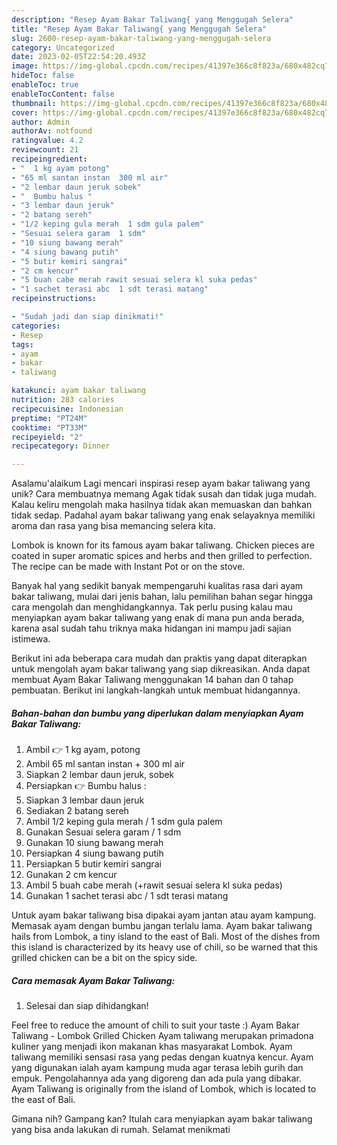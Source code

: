 ```yaml
---
description: "Resep Ayam Bakar Taliwang{ yang Menggugah Selera"
title: "Resep Ayam Bakar Taliwang{ yang Menggugah Selera"
slug: 2600-resep-ayam-bakar-taliwang-yang-menggugah-selera
category: Uncategorized
date: 2023-02-05T22:54:20.493Z
image: https://img-global.cpcdn.com/recipes/41397e366c8f823a/680x482cq70/ayam-bakar-taliwang-foto-resep-utama.jpg
hideToc: false
enableToc: true
enableTocContent: false
thumbnail: https://img-global.cpcdn.com/recipes/41397e366c8f823a/680x482cq70/ayam-bakar-taliwang-foto-resep-utama.jpg
cover: https://img-global.cpcdn.com/recipes/41397e366c8f823a/680x482cq70/ayam-bakar-taliwang-foto-resep-utama.jpg
author: Admin
authorAv: notfound
ratingvalue: 4.2
reviewcount: 21
recipeingredient:
- "  1 kg ayam potong"
- "65 ml santan instan  300 ml air"
- "2 lembar daun jeruk sobek"
- "  Bumbu halus "
- "3 lembar daun jeruk"
- "2 batang sereh"
- "1/2 keping gula merah  1 sdm gula palem"
- "Sesuai selera garam  1 sdm"
- "10 siung bawang merah"
- "4 siung bawang putih"
- "5 butir kemiri sangrai"
- "2 cm kencur"
- "5 buah cabe merah rawit sesuai selera kl suka pedas"
- "1 sachet terasi abc  1 sdt terasi matang"
recipeinstructions:

- "Sudah jadi dan siap dinikmati!"
categories:
- Resep
tags:
- ayam
- bakar
- taliwang

katakunci: ayam bakar taliwang 
nutrition: 283 calories
recipecuisine: Indonesian
preptime: "PT24M"
cooktime: "PT33M"
recipeyield: "2"
recipecategory: Dinner

---
```



Asalamu'alaikum Lagi mencari inspirasi resep ayam bakar taliwang yang unik? Cara membuatnya memang Agak tidak susah dan tidak juga mudah. Kalau keliru mengolah maka hasilnya tidak akan memuaskan dan bahkan tidak sedap. Padahal ayam bakar taliwang yang enak selayaknya memiliki aroma dan rasa yang bisa memancing selera kita.


Lombok is known for its famous ayam bakar taliwang. Chicken pieces are coated in super aromatic spices and herbs and then grilled to perfection. The recipe can be made with Instant Pot or on the stove.

Banyak hal yang sedikit banyak mempengaruhi kualitas rasa dari ayam bakar taliwang, mulai dari jenis bahan, lalu pemilihan bahan segar hingga cara mengolah dan menghidangkannya. Tak perlu pusing kalau mau menyiapkan ayam bakar taliwang yang enak di mana pun anda berada, karena asal sudah tahu triknya maka hidangan ini mampu jadi sajian istimewa.


Berikut ini ada beberapa cara mudah dan praktis yang dapat diterapkan untuk mengolah ayam bakar taliwang yang siap dikreasikan. Anda dapat membuat Ayam Bakar Taliwang menggunakan 14 bahan dan 0 tahap pembuatan. Berikut ini langkah-langkah untuk membuat hidangannya.

<!--inarticleads1-->

##### Bahan-bahan dan bumbu yang diperlukan dalam menyiapkan Ayam Bakar Taliwang:

1. Ambil  👉 1 kg ayam, potong
1. Ambil 65 ml santan instan + 300 ml air
1. Siapkan 2 lembar daun jeruk, sobek
1. Persiapkan  👉 Bumbu halus :
1. Siapkan 3 lembar daun jeruk
1. Sediakan 2 batang sereh
1. Ambil 1/2 keping gula merah / 1 sdm gula palem
1. Gunakan Sesuai selera garam / 1 sdm
1. Gunakan 10 siung bawang merah
1. Persiapkan 4 siung bawang putih
1. Persiapkan 5 butir kemiri sangrai
1. Gunakan 2 cm kencur
1. Ambil 5 buah cabe merah (+rawit sesuai selera kl suka pedas)
1. Gunakan 1 sachet terasi abc / 1 sdt terasi matang


Untuk ayam bakar taliwang bisa dipakai ayam jantan atau ayam kampung. Memasak ayam dengan bumbu jangan terlalu lama. Ayam bakar taliwang hails from Lombok, a tiny island to the east of Bali. Most of the dishes from this island is characterized by its heavy use of chili, so be warned that this grilled chicken can be a bit on the spicy side. 

<!--inarticleads2-->

##### Cara memasak Ayam Bakar Taliwang:


1. Selesai dan siap dihidangkan!

Feel free to reduce the amount of chili to suit your taste :) Ayam Bakar Taliwang - Lombok Grilled Chicken Ayam taliwang merupakan primadona kuliner yang menjadi ikon makanan khas masyarakat Lombok. Ayam taliwang memiliki sensasi rasa yang pedas dengan kuatnya kencur. Ayam yang digunakan ialah ayam kampung muda agar terasa lebih gurih dan empuk. Pengolahannya ada yang digoreng dan ada pula yang dibakar. Ayam Taliwang is originally from the island of Lombok, which is located to the east of Bali. 

Gimana nih? Gampang kan? Itulah cara menyiapkan ayam bakar taliwang yang bisa anda lakukan di rumah. Selamat menikmati

